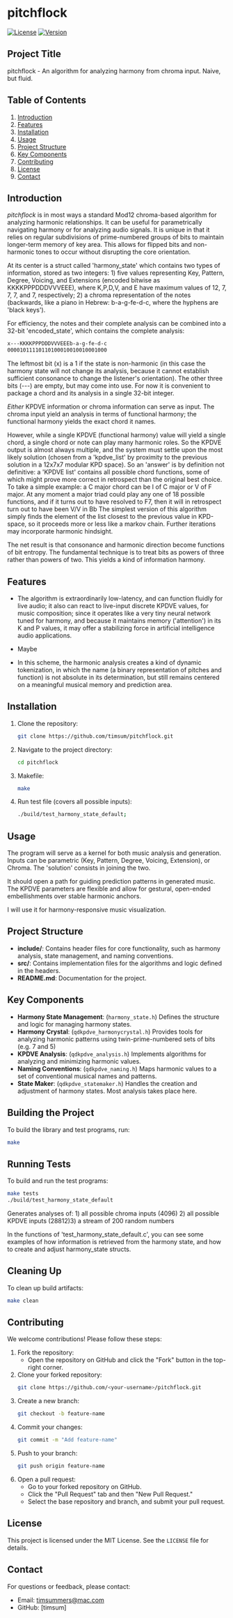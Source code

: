 # pitchflock

[![License](https://img.shields.io/badge/license-MIT-blue.svg)](../LICENSE)
[![Version](https://img.shields.io/badge/version-1.0.0-blue.svg)](#)

## Project Title
pitchflock - An algorithm for analyzing harmony from chroma input. Naive, but fluid.

## Table of Contents
1. [Introduction](#introduction)
2. [Features](#features)
3. [Installation](#installation)
4. [Usage](#usage)
5. [Project Structure](#project-structure)
6. [Key Components](#key-components)
7. [Contributing](#contributing)
8. [License](#license)
9. [Contact](#contact)

## Introduction
*pitchflock* is in most ways a standard Mod12 chroma-based algorithm for analyzing harmonic relationships. It can be useful for parametrically navigating harmony or for analyzing audio signals. It is unique in that it relies on regular subdivisions of prime-numbered groups of bits to maintain longer-term memory of key area. This allows for flipped bits and non-harmonic tones to occur without disrupting the core orientation.

At its center is a struct called 'harmony_state' which contains two types of information, stored as two integers: 1) five values representing Key, Pattern, Degree, Voicing, and Extensions (encoded bitwise as KKKKPPPDDDVVVEEE), where K,P,D,V, and E have maximum values of 12, 7, 7, 7, and 7, respectively; 2)  a chroma representation of the notes (backwards, like a piano in Hebrew: b-a-g-fe-d-c, where the hyphens are 'black keys').

For efficiency, the notes and their complete analysis can be combined into a 32-bit 'encoded_state', which contains the complete analysis:

```bash
x---KKKKPPPDDDVVVEEEb-a-g-fe-d-c 
00001011110110100010010010001000
```

The leftmost bit (x) is a 1 if the state is non-harmonic (in this case the harmony state will not change its analysis, because it cannot establish sufficient consonance to change the listener's orientation). The other three bits (---) are empty, but may come into use. For now it is convenient to package a chord and its analysis in a single 32-bit integer.

*Either* KPDVE information or chroma information can serve as input. The chroma input yield an analysis in terms of functional harmony; the functional harmony yields the exact chord it names.

However, while a single KPDVE (functional harmony) value will yield a single chord, a single chord or note can play many harmonic roles. So the KPDVE output is almost always multiple, and the system must settle upon the most likely solution (chosen from a 'kpdve_list' by proximity to the previous solution in a 12x7x7 modular KPD space).  So an 'answer' is by definition not definitive: a 'KPDVE list' contains all possible chord functions, some of which might prove more correct in retrospect than the original best choice. To take a simple example: a C major chord can be I of C major or V of F major. At any moment a major triad could play any one of 18 possible functions, and if it turns out to have resolved to F7, then it will in retrospect turn out to have been V/V in Bb The simplest version of this algorithm simply finds the element of the list closest to the previous value in KPD-space, so it proceeds more or less like a markov chain. Further iterations may incorporate harmonic hindsight.

The net result is that consonance and harmonic direction become functions of bit entropy. The fundamental technique is to treat bits as powers of three rather than powers of two. This yields a kind of information harmony.

## Features
- The algorithm is extraordinarily low-latency, and can function fluidly for live audio; it also can react to live-input discrete KPDVE values, for music composition; since it operates like a very tiny neural network tuned for harmony, and because it maintains memory ('attention') in its K and P values, it may offer a stabilizing force in artificial intelligence audio applications. 

- Maybe

- In this scheme, the harmonic analysis creates a kind of dynamic tokenization, in which the name (a binary representation of pitches and function) is not absolute in its determination, but still remains centered on a meaningful musical memory and prediction area.

## Installation
1. Clone the repository:
   ```bash
   git clone https://github.com/timsum/pitchflock.git
   ```
2. Navigate to the project directory:
   ```bash
   cd pitchflock
   ```
3. Makefile:
   ```bash
   make
   ```
4. Run test file (covers all possible inputs):
   ```bash
   ./build/test_harmony_state_default;
   ```
## Usage
The program will serve as a kernel for both music analysis and generation. Inputs can be parametric (Key, Pattern, Degree, Voicing, Extension), or Chroma.  The 'solution' consists in joining the two.

It should open a path for guiding prediction patterns in generated music. The KPDVE parameters are flexible and allow for gestural, open-ended embellishments over stable harmonic anchors.

I will use it for harmony-responsive music visualization.

## Project Structure
- **include/**: Contains header files for core functionality, such as harmony analysis, state management, and naming conventions.
- **src/**: Contains implementation files for the algorithms and logic defined in the headers.
- **README.md**: Documentation for the project.

## Key Components
- **Harmony State Management**: (`harmony_state.h`) Defines the structure and logic for managing harmony states.
- **Harmony Crystal**: (`qdkpdve_harmonycrystal.h`) Provides tools for analyzing harmonic patterns using twin-prime-numbered sets of bits (e.g. 7 and 5)
- **KPDVE Analysis**: (`qdkpdve_analysis.h`) Implements algorithms for analyzing and minimizing harmonic values.
- **Naming Conventions**: (`qdkpdve_naming.h`) Maps harmonic values to a set of conventional musical names and patterns.
- **State Maker**: (`qdkpdve_statemaker.h`) Handles the creation and adjustment of harmony states. Most analysis takes place here.

## Building the Project
To build the library and test programs, run:
```bash
make
```

## Running Tests
To build and run the test programs:
```bash
make tests
./build/test_harmony_state_default
```
Generates analyses of: 1) all possible chroma inputs (4096) 2) all possible KPDVE inputs (28812)3) a stream of 200 random numbers

In the functions of 'test_harmony_state_default.c', you can see some examples of how information is retrieved from the harmony state, and how to create and adjust harmony_state structs.

## Cleaning Up
To clean up build artifacts:
```bash
make clean
```

## Contributing
We welcome contributions! Please follow these steps:
1. Fork the repository:
   - Open the repository on GitHub and click the "Fork" button in the top-right corner.
2. Clone your forked repository:
   ```bash
   git clone https://github.com/<your-username>/pitchflock.git
   ```
3. Create a new branch:
   ```bash
   git checkout -b feature-name
   ```
4. Commit your changes:
   ```bash
   git commit -m "Add feature-name"
   ```
5. Push to your branch:
   ```bash
   git push origin feature-name
   ```
6. Open a pull request:
   - Go to your forked repository on GitHub.
   - Click the "Pull Request" tab and then "New Pull Request."
   - Select the base repository and branch, and submit your pull request.

## License
This project is licensed under the MIT License. See the `LICENSE` file for details.

## Contact
For questions or feedback, please contact:
- Email: timsummers@mac.com
- GitHub: [timsum]